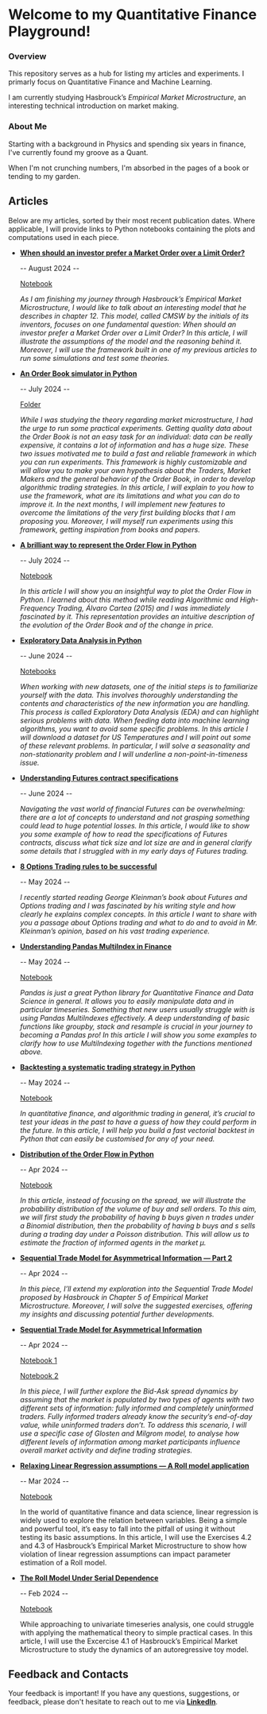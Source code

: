 # Welcome to my Quantitative Finance Playground!

### Overview
This repository serves as a hub for listing my articles and experiments. I primarly focus on Quantitative Finance and Machine Learning.

I am currently studying Hasbrouck’s *Empirical Market Microstructure*, an interesting technical introduction on market making.

### About Me
Starting with a background in Physics and spending six years in finance, I've currently found my groove as a Quant.

When I'm not crunching numbers, I'm absorbed in the pages of a book or tending to my garden.

## Articles
Below are my articles, sorted by their most recent publication dates. Where applicable, I will provide links to Python notebooks containing the plots and computations used in each piece.



- [**When should an investor prefer a Market Order over a Limit Order?**](https://medium.com/@lu.battistoni/when-should-an-investor-prefer-a-market-order-over-a-limit-order-593bc0fd6dd9)
  
   -- August 2024 --
  
  [Notebook](https://github.com/Peropero0/quantitative_finance_playground/blob/main/notebooks/Hasbrouck_Market_Microstructure/order_book_simulations/experiment_1_CMSW_framework.ipynb)

  *As I am finishing my journey through Hasbrouck’s Empirical Market Microstructure, I would like to talk about an interesting model that he describes in chapter 12. This model, called CMSW by the initials of its inventors, focuses on one fundamental question: When should an investor prefer a Market Order over a Limit Order? In this article, I will illustrate the assumptions of the model and the reasoning behind it. Moreover, I will use the framework built in one of my previous articles to run some simulations and test some theories.*



- [**An Order Book simulator in Python**](https://medium.com/@lu.battistoni/an-order-book-simulator-in-python-b7b59ec82258)
  
   -- July 2024 --
  
  [Folder](https://github.com/Peropero0/quantitative_finance_playground/tree/main/notebooks/Hasbrouck_Market_Microstructure/order_book_simulations)

  *While I was studying the theory regarding market microstructure, I had the urge to run some practical experiments. Getting quality data about the Order Book is not an easy task for an individual: data can be really expensive, it contains a lot of information and has a huge size. These two issues motivated me to build a fast and reliable framework in which you can run experiments. This framework is highly customizable and will allow you to make your own hypothesis about the Traders, Market Makers and the general behavior of the Order Book, in order to develop algorithmic trading strategies. In this article, I will explain to you how to use the framework, what are its limitations and what you can do to improve it. In the next months, I will implement new features to overcome the limitations of the very first building blocks that I am proposing you. Moreover, I will myself run experiments using this framework, getting inspiration from books and papers.*


- [**A brilliant way to represent the Order Flow in Python**](https://medium.com/@lu.battistoni/a-brilliant-way-to-represent-the-order-flow-in-python-fb96318e1070)
  
   -- July 2024 --
  
  [Notebook](https://github.com/Peropero0/quantitative_finance_playground/blob/main/notebooks/Hasbrouck_Market_Microstructure/order_book_simulations/order_flow_representation.ipynb)

  *In this article I will show you an insightful way to plot the Order Flow in Python. I learned about this method while reading Algorithmic and High-Frequency Trading, Álvaro Cartea (2015) and I was immediately fascinated by it. This representation provides an intuitive description of the evolution of the Order Book and of the change in price.*

- [**Exploratory Data Analysis in Python**](https://medium.com/@lu.battistoni/exploratory-data-analysis-in-python-6a41a7505f5b)
  
   -- June 2024 --
  
  [Notebooks](https://github.com/Peropero0/quantitative_finance_playground/tree/main/notebooks/finance_notebooks/temperature_analysis)

  *When working with new datasets, one of the initial steps is to familiarize yourself with the data. This involves thoroughly understanding the contents and characteristics of the new information you are handling. This process is called Exploratory Data Analysis (EDA) and can highlight serious problems with data. When feeding data into machine learning algorithms, you want to avoid some specific problems. In this article I will download a dataset for US Temperatures and I will point out some of these relevant problems. In particular, I will solve a seasonality and non-stationarity problem and I will underline a non-point-in-timeness issue.*

- [**Understanding Futures contract specifications**](https://medium.com/@lu.battistoni/understanding-futures-contract-specifications-c8be50844acd)
  
   -- June 2024 --

  *Navigating the vast world of financial Futures can be overwhelming: there are a lot of concepts to understand and not grasping something could lead to huge potential losses. In this article, I would like to show you some example of how to read the specifications of Futures contracts, discuss what tick size and lot size are and in general clarify some details that I struggled with in my early days of Futures trading.*

- [**8 Options Trading rules to be successful**](https://medium.com/@lu.battistoni/8-options-trading-rules-to-be-successful-5418f469137f)
  
   -- May 2024 --

  *I recently started reading George Kleinman’s book about Futures and Options trading and I was fascinated by his writing style and how clearly he explains complex concepts.
  In this article I want to share with you a passage about Options trading and what to do and to avoid in Mr. Kleinman’s opinion, based on his vast trading experience.*


- [**Understanding Pandas MultiIndex in Finance**](https://medium.com/@lu.battistoni/understanding-pandas-multiindex-in-finance-cdfdda16f792)
  
   -- May 2024 --

  [Notebook](https://github.com/Peropero0/quantitative_finance_playground/blob/main/notebooks/general_python_tutorials/multiindexing_tutorial.ipynb)

  *Pandas is just a great Python library for Quantitative Finance and Data Science in general. It allows you to easily manipulate data and in particular timeseries. Something that new users usually struggle with is using Pandas MultiIndexes effectively. A deep understanding of basic functions like groupby, stack and resample is crucial in your journey to becoming a Pandas pro! In this article I will show you some examples to clarify how to use MultiIndexing together with the functions mentioned above.*


- [**Backtesting a systematic trading strategy in Python**](https://medium.com/@lu.battistoni/backtesting-a-systematic-trading-strategy-in-python-e08263e888ab)
  
   -- May 2024 --

  [Notebook](https://github.com/Peropero0/quantitative_finance_playground/blob/main/notebooks/simple_vectorial_backtest/simple_vectorial_backtest.ipynb)

  *In quantitative finance, and algorithmic trading in general, it’s crucial to test your ideas in the past to have a guess of how they could perform in the future. In this article, I will help you build a fast vectorial backtest in Python that can easily be customised for any of your need.*

- [**Distribution of the Order Flow in Python**](https://medium.com/technological-singularity/distribution-of-the-order-flow-in-python-d7ba059dbf13)
  
   -- Apr 2024 --

  [Notebook](https://github.com/Peropero0/quantitative_finance_playground/blob/main/notebooks/Hasbrouck_Market_Microstructure/sequential_trade_model_part_3.ipynb)

  *In this article, instead of focusing on the spread, we will illustrate the probability distribution of the volume of buy and sell orders. To this aim, we will first study the probability of having b buys given n trades under a Binomial distribution, then the probability of having b buys and s sells during a trading day under a Poisson distribution. This will allow us to estimate the fraction of informed agents in the market μ.*


- [**Sequential Trade Model for Asymmetrical Information — Part 2**](https://medium.com/technological-singularity/sequential-trade-model-for-asymmetrical-information-part-2-74ce13070bdd)

  -- Apr 2024 --

  *In this piece, I’ll extend my exploration into the Sequential Trade Model proposed by Hasbrouck in Chapter 5 of Empirical Market Microstructure. Moreover, I will solve the suggested exercises, offering my insights and discussing potential further developments.*

  

- [**Sequential Trade Model for Asymmetrical Information**](https://medium.com/@lu.battistoni/sequential-trade-model-for-asymmetrical-information-54245268f802)
  
  -- Apr 2024 --

  [Notebook 1](https://github.com/Peropero0/quantitative_finance_playground/blob/main/notebooks/Hasbrouck_Market_Microstructure/sequential_trade_model.ipynb)

  [Notebook 2](https://github.com/Peropero0/quantitative_finance_playground/blob/main/notebooks/Hasbrouck_Market_Microstructure/sequential_trade_model_part_2.ipynb)

  *In this piece, I will further explore the Bid-Ask spread dynamics by assuming that the market is populated by two types of agents with two different sets of information: fully informed and completely uninformed traders. Fully informed traders already know the security’s end-of-day value, while uninformed traders don’t. To address this scenario, I will use a specific case of Glosten and Milgrom model, to analyse how different levels of information among market participants influence overall market activity and define trading strategies.*


- [**Relaxing Linear Regression assumptions — A Roll model application**](https://medium.com/@lu.battistoni/relaxing-linear-regression-assumptions-a-roll-model-application-59e310dde6ce)

   -- Mar 2024 --

  [Notebook](https://github.com/Peropero0/quantitative_finance_playground/blob/main/notebooks/Hasbrouck_Market_Microstructure/roll_model_relaxing_of_assumptions.ipynb)
    
  In the world of quantitative finance and data science, linear regression is widely used to explore the relation between variables. Being a simple and powerful tool, it’s easy to fall into the pitfall of using it without testing its basic assumptions. In this article, I will use the Exercises 4.2 and 4.3 of Hasbrouck’s Empirical Market Microstructure to show how violation of linear regression assumptions can impact parameter estimation of a Roll model. 


- [**The Roll Model Under Serial Dependence**](https://python.plainenglish.io/roll-model-under-serial-dependence-f9ba693446f9)

  -- Feb 2024 --

  [Notebook](https://github.com/Peropero0/quantitative_finance_playground/blob/main/notebooks/Hasbrouck_Market_Microstructure/roll_model_serial_dependence.ipynb)
  
  While approaching to univariate timeseries analysis, one could struggle with applying the mathematical theory to simple practical cases. In this article, I will use the Excercise 4.1 of Hasbrouck’s Empirical Market Microstructure to study the dynamics of an autoregressive toy model.




## Feedback and Contacts
Your feedback is important! If you have any questions, suggestions, or feedback, please don't hesitate to reach out to me via [**LinkedIn**](https://www.linkedin.com/in/luigi-battistoni/).





